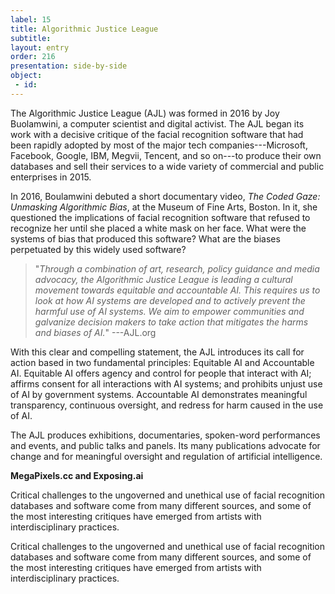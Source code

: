```yaml
---
label: 15
title: Algorithmic Justice League
subtitle:
layout: entry
order: 216
presentation: side-by-side
object:
 - id:  
---
```


The Algorithmic Justice League (AJL) was formed in 2016 by Joy Buolamwini, a computer scientist and digital activist. The AJL began its work with a decisive critique of the facial recognition software that had been rapidly adopted by most of the major tech companies---Microsoft, Facebook, Google, IBM, Megvii, Tencent, and so on---to produce their own databases and sell their services to a wide variety of commercial and public enterprises in 2015.

In 2016, Boulamwini debuted a short documentary video, *The Coded Gaze: Unmasking Algorithmic Bias*, at the Museum of Fine Arts, Boston. In it, she questioned the implications of facial recognition software that refused to recognize her until she placed a white mask on her face. What were the systems of bias that produced this software? What are the biases perpetuated by this widely used software?

> "*Through a combination of art, research, policy guidance and media advocacy, the Algorithmic Justice League is leading a cultural movement towards equitable and accountable AI. This requires us to look at how AI systems are developed and to actively prevent the harmful use of AI systems. We aim to empower communities and galvanize decision makers to take action that mitigates the harms and biases of AI.*" ---AJL.org

With this clear and compelling statement, the AJL introduces its call for action based in two fundamental principles: Equitable AI and Accountable AI. Equitable AI offers agency and control for people that interact with AI; affirms consent for all interactions with AI systems; and prohibits unjust use of AI by government systems. Accountable AI demonstrates meaningful transparency, continuous oversight, and redress for harm caused in the use of AI.

The AJL produces exhibitions, documentaries, spoken-word performances and events, and public talks and panels. Its many publications advocate for change and for meaningful oversight and regulation of artificial intelligence.

**MegaPixels.cc and Exposing.ai**

Critical challenges to the ungoverned and unethical use of facial recognition databases and software come from many different sources, and some of the most interesting critiques have emerged from artists with interdisciplinary practices.

Critical challenges to the ungoverned and unethical use of facial recognition databases and software come from many different sources, and some of the most interesting critiques have emerged from artists with interdisciplinary practices.
